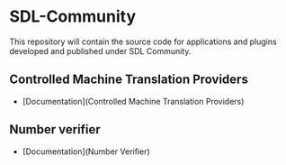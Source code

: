 SDL-Community
=============

This repository will contain the source code for applications and plugins developed and published under SDL Community.

## Controlled Machine Translation Providers
* [Documentation](Controlled Machine Translation Providers)

## Number verifier
* [Documentation](Number Verifier)
